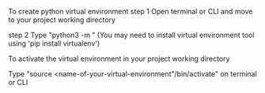To create python virtual environment
step 1
Open terminal or CLI and move to your project working directory

step 2
Type "python3 -m <name-of-your-virtual-environment>"
(You may need to install virtual environment tool using 'pip install virtualenv')

To activate the virtual environment in your project working directory

Type "source <name-of-your-virtual-environment"/bin/activate" on terminal or CLI
